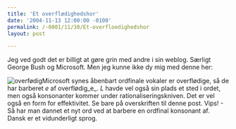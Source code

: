```yaml
---
title: 'Et overflødighedshor'
date: '2004-11-13 12:00:00 -0100'
permalink: /-0001/11/30/Et-overfloedighedshor
layout: post

---
```

Jeg ved godt det er billigt at gøre grin med andre i sin weblog. Særligt George Bush og Microsoft. Men jeg kunne ikke dy mig med denne her:

![overfødig](http://www.xoc.dk/images/things/superfluous.png)Microsoft synes åbenbart ordfinale vokaler er overflødige, så de har barberet _e_ af overflødig_e_. _L_ havde vel også sin plads et sted i ordet, men også konsonanter kommer under rationaliseringskniven. Det er vel også en form for effektivitet. Se bare på overskriften til denne post. Vips! - Så har man dannet et nyt ord ved at barbere en ordfinal konsonant af. Dansk er et vidunderligt sprog.
